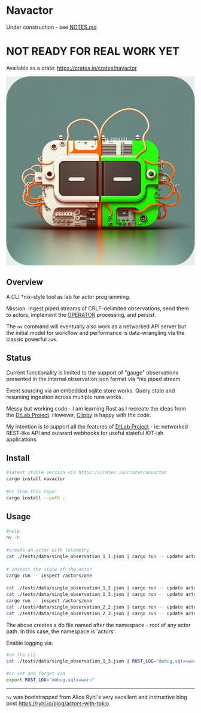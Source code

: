 Navactor
============

Under construction - see [NOTES.md](NOTES.md)

# NOT READY FOR REAL WORK YET

Available as a crate: https://crates.io/crates/navactor

![Fun Mutation of DtLab Graphic](images/dtlab-mutant-1.png)

Overview
----------

A CLI *nix-style tool as lab for actor programming.

Mission: Ingest piped streams of CRLF-delimited observations, send them to actors,
implement the [OPERATOR](https://github.com/DTLaboratory/dtlab-scala-alligator#operator-api) 
processing, and persist.

The `nv` command will eventually also work as a networked API server but the
initial model for workflow and performance is data-wrangling via the classic
powerful `awk`.

Status
----------

Current functionality is limited to the support of "gauge" observations
presented in the internal observation json format via *nix piped stream.

Event sourcing via an embedded sqlite store works.  Query state and resuming
ingestion across multiple runs works.

Messy but working code - I am learning Rust as I recreate the ideas from
the [DtLab Project](https://home.dtlaboratory.com).  However, [Clippy](https://github.com/navicore/navactor/security/code-scanning) is happy with the code.

My intention is to support all the features of
[DtLab Project](https://home.dtlaboratory.com) - ie: networked REST-like API and
outward webhooks for useful stateful IOT-ish applications.

Install
----------

```bash
#latest stable version via https://crates.io/crates/navactor
cargo install navactor

#or from this repo:
cargo install --path .
```

Usage
----------

```bash
#help
nv -h

#create an actor with telemetry
cat ./tests/data/single_observation_1_1.json | cargo run -- update actors

# inspect the state of the actor
cargo run -- inspect /actors/one

cat ./tests/data/single_observation_1_2.json | cargo run -- update actors
cat ./tests/data/single_observation_1_3.json | cargo run -- update actors
cargo run -- inspect /actors/one
cat ./tests/data/single_observation_2_2.json | cargo run -- update actors
cat ./tests/data/single_observation_2_3.json | cargo run -- update actors

```

The above creates a db file named after the namespace - root of any actor path.
In this case, the namespace is 'actors'.

Enable logging via:
```bash
#on the cli
cat ./tests/data/single_observation_1_3.json | RUST_LOG="debug,sqlx=warn" nv update actors

#or set and forget via
export RUST_LOG="debug,sqlx=warn"
```

----------

`nv` was bootstrapped from Alice Ryhl's very excellent and instructive blog post https://ryhl.io/blog/actors-with-tokio
